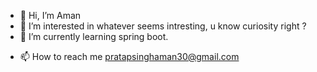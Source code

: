 - 👋 Hi, I’m Aman
- 👀 I’m interested in whatever seems intresting, u know curiosity right ?
- 🌱 I’m currently learning spring boot.
<!--- - 💞️ I’m looking to collaborate on ... .
--->
- 📫 How to reach me pratapsinghaman30@gmail.com 

<!---
awolf-bot/awolf-bot is a ✨ special ✨ repository because its `README.md` (this file) appears on your GitHub profile.
You can click the Preview link to take a look at your changes.
--->
